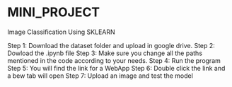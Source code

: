 # MINI_PROJECT
Image Classification Using SKLEARN

Step 1: Download the dataset folder and upload in google drive.
Step 2: Dowload the .ipynb file
Step 3: Make sure you change all the paths mentioned in the code according to your needs.
Step 4: Run the program
Step 5: You will find the link for a WebApp
Step 6: Double click the link and a bew tab will open
Step 7: Upload an image and test the model
